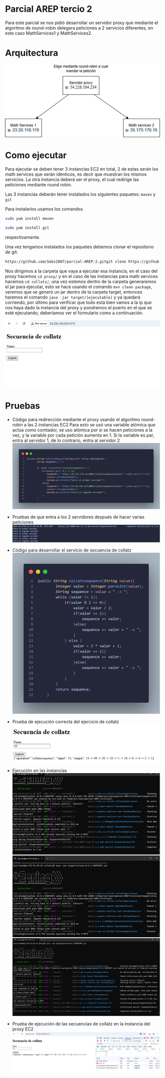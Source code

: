 # Parcial AREP tercio 2

Para este parcial se nos pidió desarrollar un servidor proxy que mediante el algoritmo de round-robin delegara peticiones a 2 servicios diferentes, en este caso MathServices1 y MathServices2.

# Arquitectura
![alt text](/images/parcial%20arep.drawio.png)

# Como ejecutar
Para ejecutar se deben tener 3 instancias EC2 en total, 2 de estas serán los math services que serán idénticos, es decir que muestran los mismos servicios. La otra instancia deberá ser el proxy, el cual redirige las peticiones mediante round robin.

Las 3 instancias deberán tener instalados los siguientes paquetes: `maven` y `git`

Para instalarlos usamos los comandos
```bash
sudo yum install maven
```

```bash
sudo yum install git
```
respectivamente.

Una vez tengamos instalados los paquetes debemos clonar el repositorio de git:

```bash
https://github.com/Sebs2807/parcial-AREP-2.gitgit clone https://github.com/Sebs2807/parcial-AREP-2.git
```

Nos dirigimos a la carpeta que vaya a ejecutar esa instancia, en el caso del proxy hacemos `cd proxy/` y en el caso de las instancias para math services hacemos `cd collatz/`, una vez estemos dentro de la carpeta generaremos el jar para ejecutar, esto se hace usando el comando `mvn clean package`, veremos que se generó un jar dentro de la carpeta target, entonces haremos el comando `java -jar target/[ejecutable]` y ya quedará corriendo, por último para verificar que todo está bien vamos a la ip que nos haya dado la instancia del proxy y pondremos el puerto en el que se esté ejecutando, deberíamos ver el formulario como a continuación.

![alt text](images/image-9.png)


# Pruebas
- Código para redirección mediante el proxy usando el algoritmo round-robin a las 2 instancias EC2
Para esto se usó una variable atómica que actúa como comtador, se uso atómica por si se hacen peticiones a la vez, y la variable por cada petición aumenta en 1. Si la variable es par, entra al servidor 1, de lo contrario, entra al servidor 2
![alt text](images/image-2.png)
- Pruebas de que entra a los 2 servidores después de hacer varias peticiones
![alt text](images/image-3.png)
- Código para desarrollar el servicio de secuencia de collatz
![alt text](images/image-1.png)
- Prueba de ejecución correcta del ejercicio de collatz
![alt text](images/image.png)
- Ejecución en las instancias
![alt text](images/image-4.png)
![alt text](images/image-5.png)
![alt text](images/image-6.png)

- Prueba de ejecución de las secuencias de collatz en la instancia del proxy EC2
![alt text](images/image-8.png)